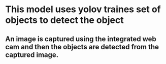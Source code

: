 # This model uses yolov traines set of objects to detect the object
## An image is captured using the integrated web cam and then the objects are detected from the captured image.
